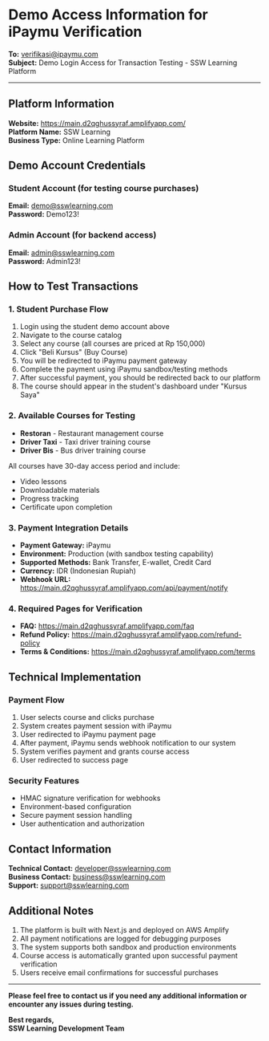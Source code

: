 # Demo Access Information for iPaymu Verification

**To:** verifikasi@ipaymu.com  
**Subject:** Demo Login Access for Transaction Testing - SSW Learning Platform

---

## Platform Information

**Website:** https://main.d2qghussyraf.amplifyapp.com/  
**Platform Name:** SSW Learning  
**Business Type:** Online Learning Platform  

## Demo Account Credentials

### Student Account (for testing course purchases)
**Email:** demo@sswlearning.com  
**Password:** Demo123!  

### Admin Account (for backend access)
**Email:** admin@sswlearning.com  
**Password:** Admin123!  

## How to Test Transactions

### 1. Student Purchase Flow
1. Login using the student demo account above
2. Navigate to the course catalog
3. Select any course (all courses are priced at Rp 150,000)
4. Click "Beli Kursus" (Buy Course)
5. You will be redirected to iPaymu payment gateway
6. Complete the payment using iPaymu sandbox/testing methods
7. After successful payment, you should be redirected back to our platform
8. The course should appear in the student's dashboard under "Kursus Saya"

### 2. Available Courses for Testing
- **Restoran** - Restaurant management course
- **Driver Taxi** - Taxi driver training course  
- **Driver Bis** - Bus driver training course

All courses have 30-day access period and include:
- Video lessons
- Downloadable materials
- Progress tracking
- Certificate upon completion

### 3. Payment Integration Details
- **Payment Gateway:** iPaymu
- **Environment:** Production (with sandbox testing capability)
- **Supported Methods:** Bank Transfer, E-wallet, Credit Card
- **Currency:** IDR (Indonesian Rupiah)
- **Webhook URL:** https://main.d2qghussyraf.amplifyapp.com/api/payment/notify

### 4. Required Pages for Verification
- **FAQ:** https://main.d2qghussyraf.amplifyapp.com/faq
- **Refund Policy:** https://main.d2qghussyraf.amplifyapp.com/refund-policy
- **Terms & Conditions:** https://main.d2qghussyraf.amplifyapp.com/terms

## Technical Implementation

### Payment Flow
1. User selects course and clicks purchase
2. System creates payment session with iPaymu
3. User redirected to iPaymu payment page
4. After payment, iPaymu sends webhook notification to our system
5. System verifies payment and grants course access
6. User redirected to success page

### Security Features
- HMAC signature verification for webhooks
- Environment-based configuration
- Secure payment session handling
- User authentication and authorization

## Contact Information

**Technical Contact:** developer@sswlearning.com  
**Business Contact:** business@sswlearning.com  
**Support:** support@sswlearning.com  

## Additional Notes

1. The platform is built with Next.js and deployed on AWS Amplify
2. All payment notifications are logged for debugging purposes
3. The system supports both sandbox and production environments
4. Course access is automatically granted upon successful payment verification
5. Users receive email confirmations for successful purchases

---

**Please feel free to contact us if you need any additional information or encounter any issues during testing.**

**Best regards,**  
**SSW Learning Development Team**